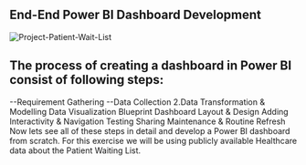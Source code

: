 ##                    End-End Power BI Dashboard Development
![Project-Patient-Wait-List](https://github.com/user-attachments/assets/f1678a63-11dd-44dd-92e3-f3714d0fe41f)
##  The process of creating a dashboard in Power BI consist of following steps:

--Requirement Gathering
--Data Collection
2.Data Transformation & Modelling
Data Visualization Blueprint
Dashboard Layout & Design
Adding Interactivity & Navigation
Testing
Sharing
Maintenance & Routine Refresh
Now lets see all of these steps in detail and develop a Power BI dashboard from scratch. For this exercise we will be using publicly available Healthcare data about the Patient Waiting List.
